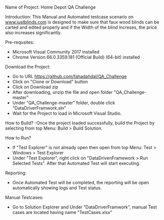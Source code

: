 Name of Project: Home Depot QA Challenge

Introduction:
This Manual and Automated testcase scenario on www.justblinds.com is designed to make sure that faux wood blinds can be carted and edited properly and if the Width of the blind increses, the price also increases significantly.

Pre-requsites:
- Microsoft Visual Community 2017 installed
- Chrome Version 66.0.3359.181 (Official Build) (64-bit) installed

Download the Project:
- Go to URL https://github.com/fahadahdal/QA_Challenge
- Click on "Clone or Download" button
- Click on Download zip
- After downloading, unzip the file and open folder "QA_Challenge-master"
- Under "QA_Challenge-master" folder, double click "DataDriverFramwork.sln"
- Wait for the Project to load in Microsoft Visual Studio.

How to Build?
-Once the project loaded successfully, build the Project by selecting from top Menu: Build > Build Solution.

How to Run?
- If "Test Explorer" is not already open then open from top Menu: Test > Windows > Test Explorer
- Under "Test Explorer", right click on "DataDrivenFramework > Run Selected Tests". After that Automated Test will start executing.

Reporting:
- Once Automated Test will be completed, the reporting will be open automatically showing logs and Test status.

Manual Testcases:
- Go to Solution Explorer and Under "DataDriverFramwork", manual Test cases are located having name "TestCases.xlsx"






